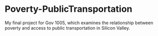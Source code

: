 # Poverty-PublicTransportation
My final project for Gov 1005, which examines the relationship between poverty and access to public transportation in Silicon Valley.
